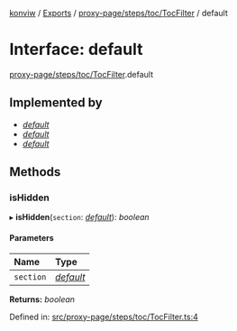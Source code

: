 [konviw]() / [Exports](../modules.md) / [proxy-page/steps/toc/TocFilter](../modules/proxy_page_steps_toc_tocfilter.md) / default

# Interface: default

[proxy-page/steps/toc/TocFilter](../modules/proxy_page_steps_toc_tocfilter.md).default

## Implemented by

- [*default*](../classes/proxy_page_steps_toc_tocexcluderegexfilter.default.md)
- [*default*](../classes/proxy_page_steps_toc_tocincluderegexfilter.default.md)
- [*default*](../classes/proxy_page_steps_toc_tocsectionlevelfilter.default.md)

## Methods

### isHidden

▸ **isHidden**(`section`: [*default*](../classes/proxy_page_steps_toc_tocsection.default.md)): *boolean*

#### Parameters

| Name | Type |
| :------ | :------ |
| `section` | [*default*](../classes/proxy_page_steps_toc_tocsection.default.md) |

**Returns:** *boolean*

Defined in: [src/proxy-page/steps/toc/TocFilter.ts:4](https://github.com/Sanofi-IADC/konviw/blob/d2e0da9/src/proxy-page/steps/toc/TocFilter.ts#L4)
